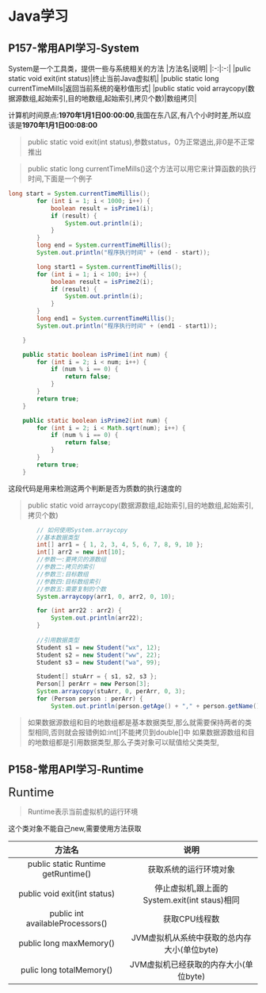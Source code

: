 # Java学习

## P157-常用API学习-System

System是一个工具类，提供一些与系统相关的方法
|方法名|说明|
|:-:|:-:|
|pulic static void exit(int status)|终止当前Java虚拟机|
|public static long currentTimeMills|返回当前系统的毫秒值形式|
|public static void arraycopy(数据源数组,起始索引,目的地数组,起始索引,拷贝个数)|数组拷贝|

计算机时间原点:**1970年1月1日00:00:00**,我国在东八区,有八个小时时差,所以应该是**1970年1月1日00:08:00**

> public static void exit(int status),参数status，0为正常退出,非0是不正常推出

> public static long currentTimeMills()这个方法可以用它来计算函数的执行时间,下面是一个例子

```java
long start = System.currentTimeMillis();
        for (int i = 1; i < 1000; i++) {
            boolean result = isPrime1(i);
            if (result) {
                System.out.println(i);
            }
        }
        long end = System.currentTimeMillis();
        System.out.println("程序执行时间" + (end - start));

        long start1 = System.currentTimeMillis();
        for (int i = 1; i < 100; i++) {
            boolean result = isPrime2(i);
            if (result) {
                System.out.println(i);
            }
        }
        long end1 = System.currentTimeMillis();
        System.out.println("程序执行时间" + (end1 - start1));

    }

    public static boolean isPrime1(int num) {
        for (int i = 2; i < num; i++) {
            if (num % i == 0) {
                return false;
            }
        }
        return true;
    }

    public static boolean isPrime2(int num) {
        for (int i = 2; i < Math.sqrt(num); i++) {
            if (num % i == 0) {
                return false;
            }
        }
        return true;
    }
```

这段代码是用来检测这两个判断是否为质数的执行速度的

> public static void arraycopy(数据源数组,起始索引,目的地数组,起始索引,拷贝个数)

```java
        // 如何使用System.arraycopy
        //基本数据类型
        int[] arr1 = { 1, 2, 3, 4, 5, 6, 7, 8, 9, 10 };
        int[] arr2 = new int[10];
        //参数一:要拷贝的源数组
        //参数二:拷贝的索引
        //参数三:目标数组
        //参数四:目标数组索引
        //参数五:需要复制的个数
        System.arraycopy(arr1, 0, arr2, 0, 10);

        for (int arr22 : arr2) {
            System.out.println(arr22);
        }
        
        //引用数据类型
        Student s1 = new Student("wx", 12);
        Student s2 = new Student("ww", 22);
        Student s3 = new Student("wa", 99);

        Student[] stuArr = { s1, s2, s3 };
        Person[] perArr = new Person[3];
        System.arraycopy(stuArr, 0, perArr, 0, 3);
        for (Person person : perArr) {
            System.out.println(person.getAge() + "," + person.getName());
```

> 如果数据源数组和目的地数组都是基本数据类型,那么就需要保持两者的类型相同,否则就会报错例如:int[]不能拷贝到double[]中
>如果数据源数组和目的地数组都是引用数据类型,那么子类对象可以赋值给父类类型,

## P158-常用API学习-Runtime

<font size=5>Runtime</font>

>Runtime表示当前虚拟机的运行环境

这个类对象不能自己new,需要使用方法获取

|方法名|说明|
|:-:|:-:|
|public static Runtime getRuntime()|获取系统的运行环境对象|
|public void exit(int status)|停止虚拟机,跟上面的System.exit(int staus)相同|
|public int availableProcessors()|获取CPU线程数|
|public long maxMemory()|JVM虚拟机从系统中获取的总内存大小(单位byte)|
|pulic long totalMemory()|JVM虚拟机已经获取的内存大小(单位byte)|

